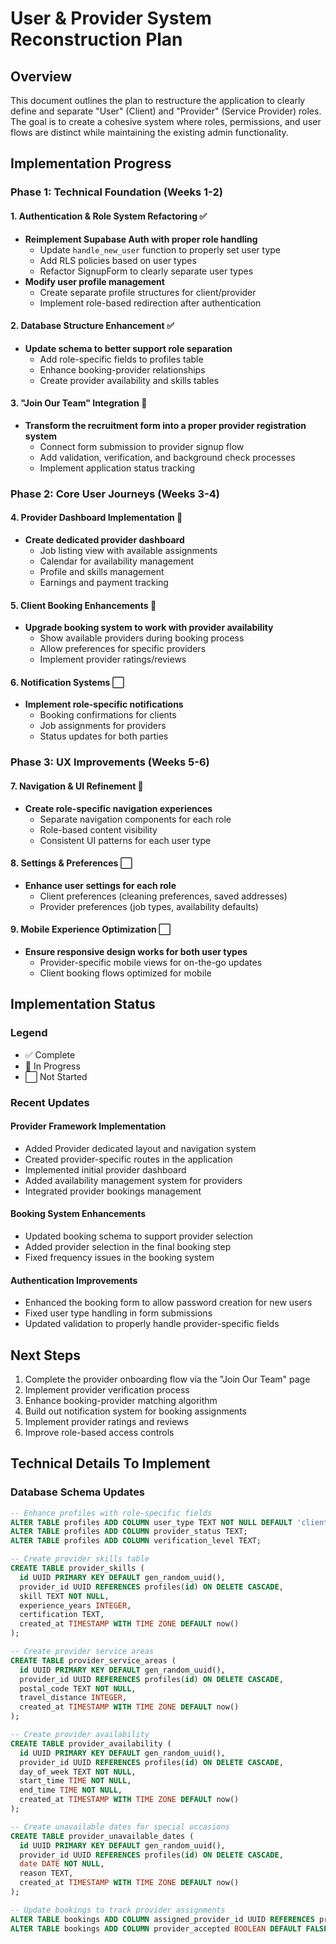 # User & Provider System Reconstruction Plan

## Overview
This document outlines the plan to restructure the application to clearly define and separate "User" (Client) and "Provider" (Service Provider) roles. The goal is to create a cohesive system where roles, permissions, and user flows are distinct while maintaining the existing admin functionality.

## Implementation Progress

### Phase 1: Technical Foundation (Weeks 1-2)

#### 1. Authentication & Role System Refactoring ✅
- **Reimplement Supabase Auth with proper role handling**
  - Update `handle_new_user` function to properly set user type
  - Add RLS policies based on user types
  - Refactor SignupForm to clearly separate user types
- **Modify user profile management**
  - Create separate profile structures for client/provider
  - Implement role-based redirection after authentication

#### 2. Database Structure Enhancement ✅
- **Update schema to better support role separation**
  - Add role-specific fields to profiles table
  - Enhance booking-provider relationships
  - Create provider availability and skills tables

#### 3. "Join Our Team" Integration 🔄
- **Transform the recruitment form into a proper provider registration system**
  - Connect form submission to provider signup flow
  - Add validation, verification, and background check processes
  - Implement application status tracking

### Phase 2: Core User Journeys (Weeks 3-4)

#### 4. Provider Dashboard Implementation 🔄
- **Create dedicated provider dashboard**
  - Job listing view with available assignments
  - Calendar for availability management
  - Profile and skills management
  - Earnings and payment tracking

#### 5. Client Booking Enhancements 🔄
- **Upgrade booking system to work with provider availability**
  - Show available providers during booking process
  - Allow preferences for specific providers
  - Implement provider ratings/reviews

#### 6. Notification Systems ⬜
- **Implement role-specific notifications**
  - Booking confirmations for clients
  - Job assignments for providers
  - Status updates for both parties

### Phase 3: UX Improvements (Weeks 5-6)

#### 7. Navigation & UI Refinement 🔄
- **Create role-specific navigation experiences**
  - Separate navigation components for each role
  - Role-based content visibility
  - Consistent UI patterns for each user type

#### 8. Settings & Preferences ⬜
- **Enhance user settings for each role**
  - Client preferences (cleaning preferences, saved addresses)
  - Provider preferences (job types, availability defaults)

#### 9. Mobile Experience Optimization ⬜
- **Ensure responsive design works for both user types**
  - Provider-specific mobile views for on-the-go updates
  - Client booking flows optimized for mobile

## Implementation Status

### Legend
- ✅ Complete
- 🔄 In Progress
- ⬜ Not Started

### Recent Updates

#### Provider Framework Implementation
- Added Provider dedicated layout and navigation system
- Created provider-specific routes in the application
- Implemented initial provider dashboard
- Added availability management system for providers
- Integrated provider bookings management

#### Booking System Enhancements
- Updated booking schema to support provider selection
- Added provider selection in the final booking step
- Fixed frequency issues in the booking system

#### Authentication Improvements
- Enhanced the booking form to allow password creation for new users
- Fixed user type handling in form submissions
- Updated validation to properly handle provider-specific fields

## Next Steps

1. Complete the provider onboarding flow via the "Join Our Team" page
2. Implement provider verification process
3. Enhance booking-provider matching algorithm
4. Build out notification system for booking assignments
5. Implement provider ratings and reviews
6. Improve role-based access controls

## Technical Details To Implement

### Database Schema Updates

```sql
-- Enhance profiles with role-specific fields
ALTER TABLE profiles ADD COLUMN user_type TEXT NOT NULL DEFAULT 'client';
ALTER TABLE profiles ADD COLUMN provider_status TEXT;
ALTER TABLE profiles ADD COLUMN verification_level TEXT;

-- Create provider skills table
CREATE TABLE provider_skills (
  id UUID PRIMARY KEY DEFAULT gen_random_uuid(),
  provider_id UUID REFERENCES profiles(id) ON DELETE CASCADE,
  skill TEXT NOT NULL,
  experience_years INTEGER,
  certification TEXT,
  created_at TIMESTAMP WITH TIME ZONE DEFAULT now()
);

-- Create provider service areas
CREATE TABLE provider_service_areas (
  id UUID PRIMARY KEY DEFAULT gen_random_uuid(),
  provider_id UUID REFERENCES profiles(id) ON DELETE CASCADE,
  postal_code TEXT NOT NULL,
  travel_distance INTEGER,
  created_at TIMESTAMP WITH TIME ZONE DEFAULT now()
);

-- Create provider availability
CREATE TABLE provider_availability (
  id UUID PRIMARY KEY DEFAULT gen_random_uuid(),
  provider_id UUID REFERENCES profiles(id) ON DELETE CASCADE,
  day_of_week TEXT NOT NULL,
  start_time TIME NOT NULL,
  end_time TIME NOT NULL,
  created_at TIMESTAMP WITH TIME ZONE DEFAULT now()
);

-- Create unavailable dates for special occasions
CREATE TABLE provider_unavailable_dates (
  id UUID PRIMARY KEY DEFAULT gen_random_uuid(),
  provider_id UUID REFERENCES profiles(id) ON DELETE CASCADE,
  date DATE NOT NULL,
  reason TEXT,
  created_at TIMESTAMP WITH TIME ZONE DEFAULT now()
);

-- Update bookings to track provider assignments
ALTER TABLE bookings ADD COLUMN assigned_provider_id UUID REFERENCES profiles(id);
ALTER TABLE bookings ADD COLUMN provider_accepted BOOLEAN DEFAULT FALSE;
```
